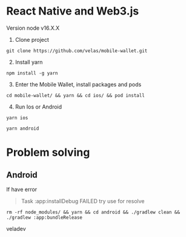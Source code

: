 # React Native and Web3.js

Version node v16.X.X

1. Clone project

```
git clone https://github.com/velas/mobile-wallet.git
```

2. Install yarn

```
npm install -g yarn
```

3. Enter the Mobile Wallet, install packages and pods

```
cd mobile-wallet/ && yarn && cd ios/ && pod install
```

4. Run Ios or Android

```
yarn ios
```

```
yarn android
```

# Problem solving

## Android

If have error

> Task :app:installDebug FAILED
> try use for resolve

```
rm -rf node_modules/ && yarn && cd android && ./gradlew clean && ./gradlew :app:bundleRelease
```

veladev
